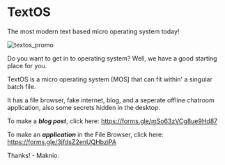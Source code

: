 # TextOS
The most modern text based micro operating system today!

![textos_promo](https://user-images.githubusercontent.com/102273073/159836624-ca99a2f4-8a03-4562-9cab-ff4e91f29b13.png)

Do you want to get in to operating system? Well, we have a good starting place for you.

TextOS is a micro operating system [MOS] that can fit within' a singular batch file.

It has a file browser, fake internet, blog, and a seperate offline chatroom application, also some secrets hidden in the desktop.

To make a ***blog post***, click here: https://forms.gle/mSo63zVCg8ue9Hd87

To make an ***application*** in the File Browser, click here: https://forms.gle/3jfdsZ2enUQHbziPA

Thanks! - Maknio.
